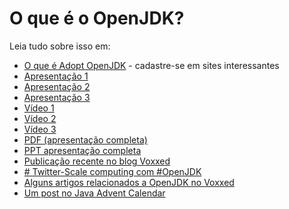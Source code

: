 # O que é o OpenJDK?

Leia tudo sobre isso em:
* [O que é Adopt OpenJDK](http://openjdk.java.net/groups/adoption/) - cadastre-se em sites interessantes
* [Apresentação 1](http://bit.ly/1lZtesx)
* [Apresentação 2](http://www.slideshare.net/neomatrix369/how-is-java-jvm-built-adopt-openjdk-is-our-reswer)
* [Apresentação 3](http://www.slideshare.net/neomatrix369/how-is-jdkjvm-built-back-then-and-now)
* [Vídeo 1](http://www.youtube.com/watch?v=Cvyo0rfSQsw)
* [Vídeo 2](https://t.co/NrbrvWZaKO)
* [Vídeo 3](https://t.co/UJf5tqdNsd)
* [PDF (apresentação completa)](http://bit.ly/16QUelB)
* [PPT apresentação completa](http://bit.ly/1aXtErZ)
* [Publicação recente no blog Voxxed](https://www.voxxed.com/blog/2015/01/java-jvm-built-adopt-openjdk-answer/)
* [# Twitter-Scale computing com #OpenJDK](https://t.co/f4GDsfBADv)
* [Alguns artigos relacionados a OpenJDK no Voxxed](https://www.voxxed.com/?s=openjdk)
* [Um post no Java Advent Calendar](https://www.javacodegeeks.com/2014/12/the-java-ecosystem-my-top-5-highlights-of-2014.html)